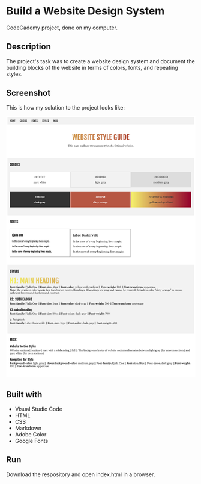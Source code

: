 # Build a Website Design System

CodeCademy project, done on my computer. 

## Description

The project's task was to create a website design system and document the building blocks of the website in terms of colors, fonts, and repeating styles. 

## Screenshot

This is how my solution to the project looks like:

![website screenshot](./img/website-design-system.jpeg)

## Built with

* Visual Studio Code
* HTML
* CSS
* Markdown
* Adobe Color
* Google Fonts

## Run
Download the respository and open index.html in a browser. 